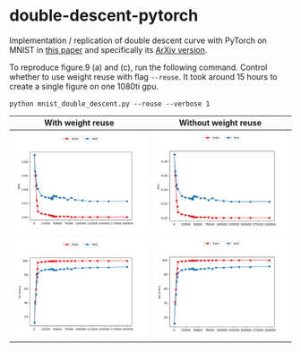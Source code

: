 # double-descent-pytorch
Implementation / replication of double descent curve with PyTorch on MNIST in <a href="https://www.pnas.org/content/116/32/15849.short">this paper</a> and specifically its <a href="https://arxiv.org/abs/1812.11118">ArXiv version</a>.

To reproduce figure.9 (a) and (c), run the following command. Control whether to use weight reuse with flag `--reuse`. It took around 15 hours to create a single figure on one 1080ti gpu.

```
python mnist_double_descent.py --reuse --verbose 1
```
With weight reuse             |  Without weight reuse
:-------------------------:|:-------------------------:
![Loss](./assets/MNIST_double_descent_loss_wo_weight_reuse.png)  |  ![Loss](./assets/MNIST_double_descent_loss_wo_weight_reuse.png)
![Accuracy](./assets/MNIST_double_descent_accuracy_wo_weight_reuse.png)  |  ![Accuracy](./assets/MNIST_double_descent_accuracy_wo_weight_reuse.png)
